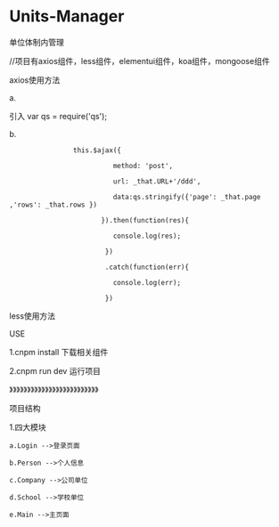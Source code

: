 # Units-Manager
单位体制内管理

//项目有axios组件，less组件，elementui组件，koa组件，mongoose组件

axios使用方法

a.

引入 var qs = require('qs');

b.   			

					this.$ajax({
	
						      method: 'post',
							  
						      url: _that.URL+'/ddd',
							  
						      data:qs.stringify({'page': _that.page ,'rows': _that.rows })
							  
						   }).then(function(res){
							   
							  console.log(res);
							  
							})
							
							.catch(function(err){
								
							  console.log(err);
							  
							})
							

less使用方法

 <style scoped="scoped" lang="less">
 
	.bb{
		
		color: red;
		
			.cc{
				
				color: green;
				
			}
		
	}
	
</style> 

USE

1.cnpm install  下载相关组件

2.cnpm run dev  运行项目

》》》》》》》》》》》》》》》》》》》》》》》》》

项目结构

1.四大模块

	a.Login -->登录页面
	
	b.Person -->个人信息
	
	c.Company -->公司单位
	
	d.School -->学校单位
	
	e.Main -->主页面